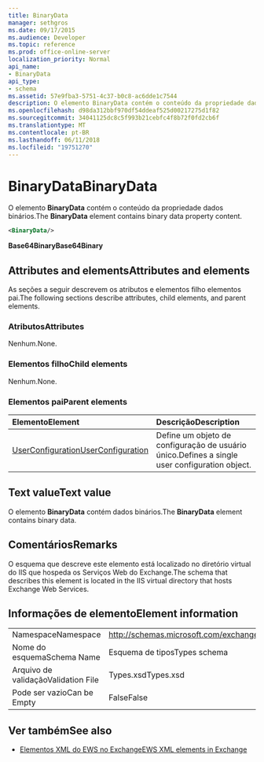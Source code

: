 ```yaml
---
title: BinaryData
manager: sethgros
ms.date: 09/17/2015
ms.audience: Developer
ms.topic: reference
ms.prod: office-online-server
localization_priority: Normal
api_name:
- BinaryData
api_type:
- schema
ms.assetid: 57e9fba3-5751-4c37-b0c8-ac6dde1c7544
description: O elemento BinaryData contém o conteúdo da propriedade dados binários.
ms.openlocfilehash: d98da312bbf970df54ddeaf525d00217275d1f82
ms.sourcegitcommit: 34041125dc8c5f993b21cebfc4f8b72f0fd2cb6f
ms.translationtype: MT
ms.contentlocale: pt-BR
ms.lasthandoff: 06/11/2018
ms.locfileid: "19751270"
---
```

# <a name="binarydata"></a><span data-ttu-id="a8ae5-103">BinaryData</span><span class="sxs-lookup"><span data-stu-id="a8ae5-103">BinaryData</span></span>

<span data-ttu-id="a8ae5-104">O elemento **BinaryData** contém o conteúdo da propriedade dados binários.</span><span class="sxs-lookup"><span data-stu-id="a8ae5-104">The **BinaryData** element contains binary data property content.</span></span> 
  
```xml
<BinaryData/>
```

 <span data-ttu-id="a8ae5-105">**Base64Binary**</span><span class="sxs-lookup"><span data-stu-id="a8ae5-105">**Base64Binary**</span></span>
## <a name="attributes-and-elements"></a><span data-ttu-id="a8ae5-106">Attributes and elements</span><span class="sxs-lookup"><span data-stu-id="a8ae5-106">Attributes and elements</span></span>

<span data-ttu-id="a8ae5-107">As seções a seguir descrevem os atributos e elementos filho elementos pai.</span><span class="sxs-lookup"><span data-stu-id="a8ae5-107">The following sections describe attributes, child elements, and parent elements.</span></span>
  
### <a name="attributes"></a><span data-ttu-id="a8ae5-108">Atributos</span><span class="sxs-lookup"><span data-stu-id="a8ae5-108">Attributes</span></span>

<span data-ttu-id="a8ae5-109">Nenhum.</span><span class="sxs-lookup"><span data-stu-id="a8ae5-109">None.</span></span>
  
### <a name="child-elements"></a><span data-ttu-id="a8ae5-110">Elementos filho</span><span class="sxs-lookup"><span data-stu-id="a8ae5-110">Child elements</span></span>

<span data-ttu-id="a8ae5-111">Nenhum.</span><span class="sxs-lookup"><span data-stu-id="a8ae5-111">None.</span></span>
  
### <a name="parent-elements"></a><span data-ttu-id="a8ae5-112">Elementos pai</span><span class="sxs-lookup"><span data-stu-id="a8ae5-112">Parent elements</span></span>

|<span data-ttu-id="a8ae5-113">**Elemento**</span><span class="sxs-lookup"><span data-stu-id="a8ae5-113">**Element**</span></span>|<span data-ttu-id="a8ae5-114">**Descrição**</span><span class="sxs-lookup"><span data-stu-id="a8ae5-114">**Description**</span></span>|
|:-----|:-----|
|[<span data-ttu-id="a8ae5-115">UserConfiguration</span><span class="sxs-lookup"><span data-stu-id="a8ae5-115">UserConfiguration</span></span>](userconfiguration.md) <br/> |<span data-ttu-id="a8ae5-116">Define um objeto de configuração de usuário único.</span><span class="sxs-lookup"><span data-stu-id="a8ae5-116">Defines a single user configuration object.</span></span>  <br/> |
   
## <a name="text-value"></a><span data-ttu-id="a8ae5-117">Text value</span><span class="sxs-lookup"><span data-stu-id="a8ae5-117">Text value</span></span>

<span data-ttu-id="a8ae5-118">O elemento **BinaryData** contém dados binários.</span><span class="sxs-lookup"><span data-stu-id="a8ae5-118">The **BinaryData** element contains binary data.</span></span> 
  
## <a name="remarks"></a><span data-ttu-id="a8ae5-119">Comentários</span><span class="sxs-lookup"><span data-stu-id="a8ae5-119">Remarks</span></span>

<span data-ttu-id="a8ae5-120">O esquema que descreve este elemento está localizado no diretório virtual do IIS que hospeda os Serviços Web do Exchange.</span><span class="sxs-lookup"><span data-stu-id="a8ae5-120">The schema that describes this element is located in the IIS virtual directory that hosts Exchange Web Services.</span></span>
  
## <a name="element-information"></a><span data-ttu-id="a8ae5-121">Informações de elemento</span><span class="sxs-lookup"><span data-stu-id="a8ae5-121">Element information</span></span>

|||
|:-----|:-----|
|<span data-ttu-id="a8ae5-122">Namespace</span><span class="sxs-lookup"><span data-stu-id="a8ae5-122">Namespace</span></span>  <br/> |http://schemas.microsoft.com/exchange/services/2006/types  <br/> |
|<span data-ttu-id="a8ae5-123">Nome do esquema</span><span class="sxs-lookup"><span data-stu-id="a8ae5-123">Schema Name</span></span>  <br/> |<span data-ttu-id="a8ae5-124">Esquema de tipos</span><span class="sxs-lookup"><span data-stu-id="a8ae5-124">Types schema</span></span>  <br/> |
|<span data-ttu-id="a8ae5-125">Arquivo de validação</span><span class="sxs-lookup"><span data-stu-id="a8ae5-125">Validation File</span></span>  <br/> |<span data-ttu-id="a8ae5-126">Types.xsd</span><span class="sxs-lookup"><span data-stu-id="a8ae5-126">Types.xsd</span></span>  <br/> |
|<span data-ttu-id="a8ae5-127">Pode ser vazio</span><span class="sxs-lookup"><span data-stu-id="a8ae5-127">Can be Empty</span></span>  <br/> |<span data-ttu-id="a8ae5-128">False</span><span class="sxs-lookup"><span data-stu-id="a8ae5-128">False</span></span>  <br/> |
   
## <a name="see-also"></a><span data-ttu-id="a8ae5-129">Ver também</span><span class="sxs-lookup"><span data-stu-id="a8ae5-129">See also</span></span>



- [<span data-ttu-id="a8ae5-130">Elementos XML do EWS no Exchange</span><span class="sxs-lookup"><span data-stu-id="a8ae5-130">EWS XML elements in Exchange</span></span>](ews-xml-elements-in-exchange.md)

